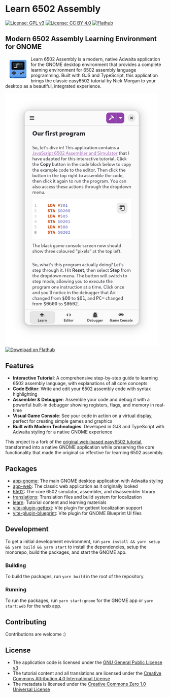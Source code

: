 # Learn 6502 Assembly

[![License: GPL v3](https://img.shields.io/badge/License-GPLv3-blue.svg)](https://www.gnu.org/licenses/gpl-3.0)
[![License: CC BY 4.0](https://img.shields.io/badge/License-CC%20BY%204.0-lightgrey.svg)](https://creativecommons.org/licenses/by/4.0/)
[![Flathub](https://img.shields.io/flathub/v/eu.jumplink.Learn6502.svg)](https://flathub.org/apps/eu.jumplink.Learn6502)

## Modern 6502 Assembly Learning Environment for GNOME

<img style="vertical-align: middle;" src="./packages/app-gnome/src/data/eu.jumplink.Learn6502.Source.svg" width="80" height="80" align="left">

Learn 6502 Assembly is a modern, native Adwaita application for the GNOME desktop environment that provides a complete learning environment for 6502 assembly language programming. Built with GJS and TypeScript, this application brings the classic easy6502 tutorial by Nick Morgan to your desktop as a beautiful, integrated experience.

<img src="./misc/screenshots/1.png" alt="Screenshot of Learn 6502 Assembly GNOME Application" width="482"/>

<a href="https://flathub.org/apps/eu.jumplink.Learn6502">
  <img width="200" alt="Download on Flathub" src="https://flathub.org/assets/badges/flathub-badge-en.png"/>
</a>

## Features

- **Interactive Tutorial**: A comprehensive step-by-step guide to learning 6502 assembly language, with explanations of all core concepts
- **Code Editor**: Write and edit your 6502 assembly code with syntax highlighting
- **Assembler & Debugger**: Assemble your code and debug it with a powerful built-in debugger showing registers, flags, and memory in real-time
- **Visual Game Console**: See your code in action on a virtual display, perfect for creating simple games and graphics
- **Built with Modern Technologies**: Developed in GJS and TypeScript with Adwaita styling for a native GNOME experience

This project is a fork of the [original web-based easy6502 tutorial](https://github.com/skilldrick/easy6502), transformed into a native GNOME application while preserving the core functionality that made the original so effective for learning 6502 assembly.

## Packages

- [app-gnome](./packages/app-gnome/README.md): The main GNOME desktop application with Adwaita styling
- [app-web](./packages/app-web/README.md): The classic web application as it originally looked
- [6502](./packages/6502/README.md): The core 6502 simulator, assembler, and disassembler library
- [translations](./packages/translations/README.md): Translation files and build system for localization
- [learn](./packages/learn/README.md): Tutorial content and learning materials
- [vite-plugin-gettext](./packages/vite-plugin-gettext/README.md): Vite plugin for gettext localization support
- [vite-plugin-blueprint](./packages/vite-plugin-blueprint/README.md): Vite plugin for GNOME Blueprint UI files

## Development

To get a initial development environment, run `yarn install && yarn setup && yarn build && yarn start` to install the dependencies, setup the monorepo, build the packages, and start the GNOME app.

### Building

To build the packages, run `yarn build` in the root of the repository.

### Running

To run the packages, run `yarn start:gnome` for the GNOME app or `yarn start:web` for the web app.

## Contributing

Contributions are welcome :)

## License

- The application code is licensed under the [GNU General Public License v3](LICENSE)
- The tutorial content and all translations are licensed under the [Creative Commons Attribution 4.0 International License](https://creativecommons.org/licenses/by/4.0/)
- The metadata is licensed under the [Creative Commons Zero 1.0 Universal License](https://creativecommons.org/publicdomain/zero/1.0/)